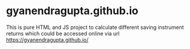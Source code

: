 # gyanendragupta.github.io

This is pure HTML and JS project to calculate different saving instrument returns which could be accessed online via url https://gyanendragupta.github.io/
